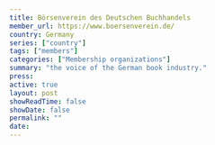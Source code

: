 ```yaml
---
title: Börsenverein des Deutschen Buchhandels
member_url: https://www.boersenverein.de/
country: Germany
series: ["country"] 
tags: ["members"]
categories: ["Membership organizations"]
summary: "the voice of the German book industry."
press:
active: true
layout: post
showReadTime: false
showDate: false
permalink: ""
date: 
---
```

